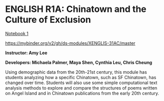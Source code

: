# ENGLISH R1A: Chinatown and the Culture of Exclusion

[Notebook 1](http://datahub.berkeley.edu/user-redirect/interact?account=ds-modules&repo=XENGLIS-31AC&branch=master&path=01-Chinatowns.ipynb)

https://mybinder.org/v2/gh/ds-modules/XENGLIS-31AC/master

**Instructor: Amy Lee**

**Developers: Michaela Palmer, Maya Shen, Cynthia Leu, Chris Cheung**

<p> Using demographic data from the 20th-21st century, this module has students analyzing how a specific Chinatown, such as SF Chinatown, has changed over time.  Students will also use some simple computational text analysis methods to explore and compare the structures of poems written on Angel Island and in Chinatown publications from the early 20th century. 

